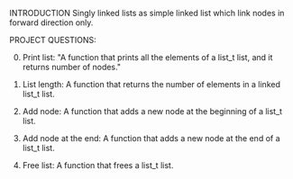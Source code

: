 INTRODUCTION
Singly linked lists as simple linked list which link nodes in forward direction only.

PROJECT QUESTIONS:

0. Print list:
"A function that prints all the elements of a list_t list, and it returns number of nodes."

1. List length:
A function that returns the number of elements in a linked list_t list.

2. Add node:
A function that adds a new node at the beginning of a list_t list.

3. Add node at the end:
A function that adds a new node at the end of a list_t list.

4. Free list:
A function that frees a list_t list.
